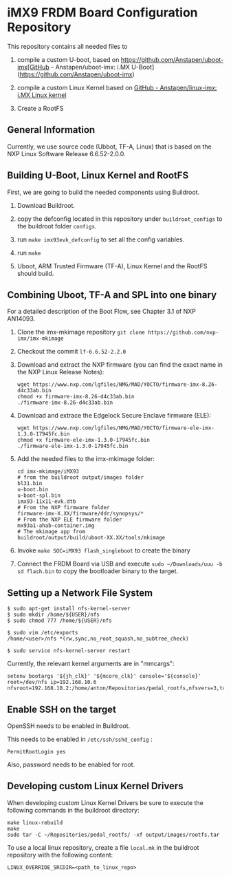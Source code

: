 # iMX9 FRDM Board Configuration Repository

This repository contains all needed files to 

1. compile a custom U-boot, based on https://github.com/Anstapen/uboot-imx[GitHub - Anstapen/uboot-imx: i.MX U-Boot](https://github.com/Anstapen/uboot-imx)

2. compile a custom Linux Kernel based on [GitHub - Anstapen/linux-imx: i.MX Linux kernel](https://github.com/Anstapen/linux-imx)

3. Create a RootFS

## General Information

Currently, we use source code (Ubbot, TF-A, Linux) that is based on the NXP Linux Software Release 6.6.52-2.0.0.

## Building U-Boot, Linux Kernel and RootFS

First, we are going to build the needed components using Buildroot.

1. Download Buildroot.

2. copy the defconfig located in this repository under `buildroot_configs` to the buildroot folder `configs`.

3. run `make imx93evk_defconfig` to set all the config variables.

4. run `make`

5. Uboot, ARM Trusted Firmware (TF-A), Linux Kernel and the RootFS should build.

## Combining Uboot, TF-A and SPL into one binary

For a detailed description of the Boot Flow, see Chapter 3.1 of NXP AN14093.

1. Clone the imx-mkimage repository `git clone https://github.com/nxp-imx/imx-mkimage`

2. Checkout the commit `lf-6.6.52-2.2.0`

3. Download and extract the NXP firmware (you can find the exact name in the NXP Linux Release Notes):
   
   ```
   wget https://www.nxp.com/lgfiles/NMG/MAD/YOCTO/firmware-imx-8.26-d4c33ab.bin
   chmod +x firmware-imx-8.26-d4c33ab.bin
   ./firmware-imx-8.26-d4c33ab.bin
   ```

4. Download and extrace the Edgelock Secure Enclave firmware (ELE):
   
   ```
   wget https://www.nxp.com/lgfiles/NMG/MAD/YOCTO/firmware-ele-imx-1.3.0-17945fc.bin
   chmod +x firmware-ele-imx-1.3.0-17945fc.bin
   ./firmware-ele-imx-1.3.0-17945fc.bin
   ```

5. Add the needed files to the imx-mkimage folder:
   
   ```
   cd imx-mkimage/iMX93
   # from the buildroot output/images folder
   bl31.bin
   u-boot.bin
   u-boot-spl.bin
   imx93-11x11-evk.dtb
   # From the NXP firmware folder
   firmware-imx-X.XX/firmware/ddr/synopsys/*
   # From the NXP ELE firmware folder
   mx93a1-ahab-container.img
   # The mkimage app from
   buildroot/output/build/uboot-XX.XX/tools/mkimage
   ```

6. Invoke ``make SOC=iMX93 flash_singleboot`` to create the binary

7. Connect the FRDM Board via USB and execute `sudo ~/Downloads/uuu -b sd flash.bin` to copy the bootloader binary to the target.

## Setting up a Network File System

```
$ sudo apt-get install nfs-kernel-server
$ sudo mkdir /home/${USER}/nfs
$ sudo chmod 777 /home/${USER}/nfs
```

```
$ sudo vim /etc/exports
/home/<user>/nfs *(rw,sync,no_root_squash,no_subtree_check)
```

```
$ sudo service nfs-kernel-server restart
```

Currently, the relevant kernel arguments are in "mmcargs":

```
setenv bootargs '${jh_clk}' '${mcore_clk}' console='${console}' root=/dev/nfs ip=192.168.10.6 nfsroot=192.168.10.2:/home/anton/Repositories/pedal_rootfs,nfsvers=3,tcp
```

## Enable SSH on the target

OpenSSH needs to be enabled in Buildroot.

This needs to be enabled in `/etc/ssh/sshd_config` :

```
PermitRootLogin yes
```

Also,  password needs to be enabled for root.

## Developing custom Linux Kernel Drivers

When developing custom Linux Kernel Drivers be sure to execute the following commands in the buildroot directory:

```
make linux-rebuild
make
sudo tar -C ~/Repositories/pedal_rootfs/ -xf output/images/rootfs.tar
```

To use a local linux repository, create a file `local.mk` in the buildroot repository with the following content:

```
LINUX_OVERRIDE_SRCDIR=<path_to_linux_repo>
```
